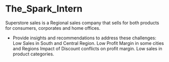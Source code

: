 # The_Spark_Intern
Superstore sales is a Regional sales company that sells for both products for consumers, corporates and home offices.
* Provide insights and recommendations to address these challenges:
Low Sales in South and Central Region.
Low Profit Margin in some cities and Regions
Impact of Discount conflicts on profit margin.
Low sales in product categories.

